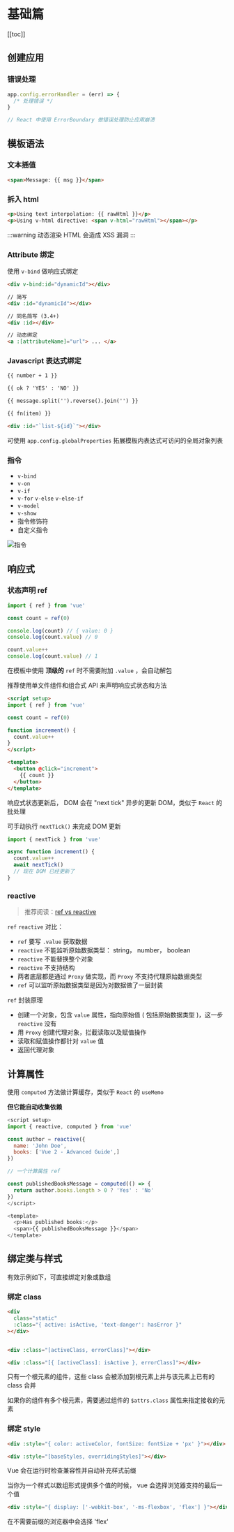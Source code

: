 # 基础篇

[[toc]]

## 创建应用

### 错误处理

```javascript
app.config.errorHandler = (err) => {
  /* 处理错误 */
}

// React 中使用 ErrorBoundary 做错误处理防止应用崩溃
```

## 模板语法

### 文本插值

```html
<span>Message: {{ msg }}</span>
```

### 拆入 html

```html
<p>Using text interpolation: {{ rawHtml }}</p>
<p>Using v-html directive: <span v-html="rawHtml"></span></p>
```
:::warning
动态渲染 HTML 会造成 XSS 漏洞
:::

### Attribute 绑定 

使用 `v-bind` 做响应式绑定

```html
<div v-bind:id="dynamicId"></div>

// 简写
<div :id="dynamicId"></div>

// 同名简写 (3.4+)
<div :id></div>

// 动态绑定
<a :[attributeName]="url"> ... </a>
```

### Javascript 表达式绑定

```html
{{ number + 1 }}

{{ ok ? 'YES' : 'NO' }}

{{ message.split('').reverse().join('') }}

{{ fn(item) }}

<div :id="`list-${id}`"></div>
```

可使用 `app.config.globalProperties` 拓展模板内表达式可访问的全局对象列表

### 指令

- `v-bind`
- `v-on`
- `v-if`
- `v-for` `v-else` `v-else-if`
- `v-model`
- `v-show`
- 指令修饰符
- 自定义指令


![ 指令 ](../img/directives.png)

## 响应式

### 状态声明 ref

```javascript
import { ref } from 'vue'

const count = ref(0)

console.log(count) // { value: 0 }
console.log(count.value) // 0

count.value++
console.log(count.value) // 1

```

在模板中使用 **顶级的** `ref` 时不需要附加 `.value` ，会自动解包

推荐使用单文件组件和组合式 API 来声明响应式状态和方法

```html {1}
<script setup>
import { ref } from 'vue'

const count = ref(0)

function increment() {
  count.value++
}
</script>

<template>
  <button @click="increment">
    {{ count }}
  </button>
</template>
```

响应式状态更新后， DOM 会在 "next tick" 异步的更新 DOM，类似于 `React` 的批处理

可手动执行 `nextTick()` 来完成 DOM 更新

```javascript
import { nextTick } from 'vue'

async function increment() {
  count.value++
  await nextTick()
  // 现在 DOM 已经更新了
}
```

### reactive

> 推荐阅读：[ref vs reactive](https://juejin.cn/post/7353087285467873299?searchId=20240902163644FD13B1CEE4E0F216C246)

`ref` `reactive` 对比：
- `ref` 要写 `.value` 获取数据
- `reactive` 不能监听原始数据类型： string， number， boolean
- `reactive` 不能替换整个对象
- `reactive` 不支持结构
- 两者底层都是通过 `Proxy` 做实现，而 `Proxy` 不支持代理原始数据类型
- `ref` 可以监听原始数据类型是因为对数据做了一层封装
  

`ref` 封装原理
- 创建一个对象，包含 `value` 属性，指向原始值 ( 包括原始数据类型 )，这一步 `reactive` 没有
- 用 `Proxy` 创建代理对象，拦截读取以及赋值操作
- 读取和赋值操作都针对 `value` 值
- 返回代理对象

## 计算属性

使用 `computed` 方法做计算缓存，类似于 `React` 的 `useMemo`

**但它能自动收集依赖**

```javascript
<script setup>
import { reactive, computed } from 'vue'

const author = reactive({
  name: 'John Doe',
  books: ['Vue 2 - Advanced Guide',]
})

// 一个计算属性 ref

const publishedBooksMessage = computed(() => {
  return author.books.length > 0 ? 'Yes' : 'No'
})
</script>

<template>
  <p>Has published books:</p>
  <span>{{ publishedBooksMessage }}</span>
</template>
```

## 绑定类与样式

有效示例如下，可直接绑定对象或数组

### 绑定 class

```html
<div
  class="static"
  :class="{ active: isActive, 'text-danger': hasError }"
></div>


<div :class="[activeClass, errorClass]"></div>

<div :class="[{ [activeClass]: isActive }, errorClass]"></div>

```

只有一个根元素的组件，这些 class 会被添加到根元素上并与该元素上已有的 class 合并

如果你的组件有多个根元素，需要通过组件的 `$attrs.class` 属性来指定接收的元素

### 绑定 style

```html
<div :style="{ color: activeColor, fontSize: fontSize + 'px' }"></div>

<div :style="[baseStyles, overridingStyles]"></div>
```

Vue 会在运行时检查兼容性并自动补充样式前缀

当你为一个样式以数组形式提供多个值的时候， vue 会选择浏览器支持的最后一个值

```html
<div :style="{ display: ['-webkit-box', '-ms-flexbox', 'flex'] }"></div>
```

在不需要前缀的浏览器中会选择 'flex'
